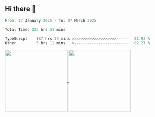 ## Hi there 👋
<!--START_SECTION:waka-->

```rust
From: 17 January 2025 - To: 07 March 2025

Total Time: 223 hrs 51 mins

TypeScript    187 hrs 39 mins >>>>>>>>>>>>>>>>>>>>-----   81.93 %
Other         5 hrs 11 mins   >------------------------   02.27 %
```

<!--END_SECTION:waka-->

<a href="https://github.com/anuraghazra/github-readme-stats">
  <img height=200 align="center" src="https://github-readme-stats.vercel.app/api/top-langs/?username=paulgeorge35&layout=donut&langs_count=5&theme=transparent" />
</a>
<a href="https://github.com/anuraghazra/convoychat">
  <img height=200 align="center" src="https://github-readme-stats.vercel.app/api?username=paulgeorge35&show_icons=true&show=prs_merged&theme=transparent&rank_icon=github" />
</a>

